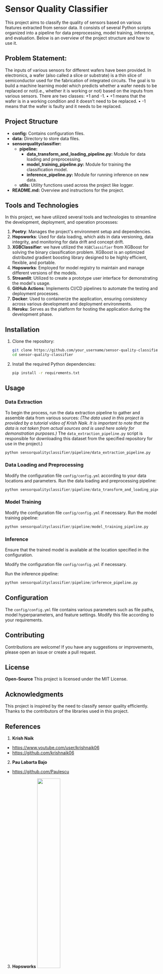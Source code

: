 # Sensor Quality Classifier

This project aims to classify the quality of sensors based on various features extracted from sensor data. It consists of several Python scripts organized into a pipeline for data preprocessing, model training, inference, and evaluation. Below is an overview of the project structure and how to use it.

## Problem Statement:  
The inputs of various sensors for different wafers have been provided. In electronics, a wafer (also called a slice or substrate) is a thin slice of semiconductor used for the fabrication of integrated circuits. The goal is to build a machine learning model which predicts whether a wafer needs to be replaced or not(i.e., whether it is working or not) based on the inputs from various sensors. There are two classes: +1 and -1. 
•	+1 means that the wafer is in a working condition and it doesn’t need to be replaced.
•	-1 means that the wafer is faulty and it needs to be replaced. 


## Project Structure

- **config:** Contains configuration files.
- **data:** Directory to store data files.
- **sensorqualityclassifier:**
  - **pipeline:**
    - **data_transform_and_loading_pipeline.py:** Module for data loading and preprocessing.
    - **model_training_pipeline.py:** Module for training the classification model.
    - **inference_pipeline.py:** Module for running inference on new data.
  - **utils:** Utility functions used across the project like logger.
- **README.md:** Overview and instructions for the project.

## Tools and Technologies

In this project, we have utilized several tools and technologies to streamline the development, deployment, and operation processes:

1. **Poetry**: Manages the project's environment setup and dependencies.
2. **Hopsworks**: Used for data loading, which aids in data versioning, data integrity, and monitoring for data drift and concept drift.
3. **XGBClassifier**: we have utilized the `XGBClassifier` from XGBoost for solving the binary classification problem. XGBoost is an optimized distributed gradient boosting library designed to be highly efficient, flexible, and portable.
4. **Hopsworks**: Employed for model registry to maintain and manage different versions of the models.
5. **Streamlit**: Utilized to create a prototype user interface for demonstrating the model's usage.
6. **GitHub Actions**: Implements CI/CD pipelines to automate the testing and deployment processes.
7. **Docker**: Used to containerize the application, ensuring consistency across various development and deployment environments.
8. **Heroku**: Serves as the platform for hosting the application during the development phase.

## Installation

1. Clone the repository:
   ```bash
   git clone https://github.com/your_username/sensor-quality-classifier.git
   cd sensor-quality-classifier
   ```

2. Install the required Python dependencies:
    ```bash 
    pip install -r requirements.txt
    ```


## Usage

### Data Extraction

To begin the process, run the data extraction pipeline to gather and assemble data from various sources:
*(The data used in this project is provided by a tutorial video of Krish Naik. It is important to note that the data is not taken from actual sources and is used here solely for demonstration purposes.)* 
The `data_extraction_pipeline.py` script is responsible for downloading this dataset from the specified repository for use in the project.)

```bash
python sensorqualityclassifier/pipeline/data_extraction_pipeline.py
```

### Data Loading and Preprocessing

Modify the configuration file `config/config.yml` according to your data locations and parameters.
Run the data loading and preprocessing pipeline:
```python
python sensorqualityclassifier/pipeline/data_transform_and_loading_pipeline.py
```
### Model Training

Modify the configuration file `config/config.yml` if necessary.
Run the model training pipeline:
```python
python sensorqualityclassifier/pipeline/model_training_pipeline.py
```

### Inference

Ensure that the trained model is available at the location specified in the configuration.

Modify the configuration file `config/config.yml` if necessary.

Run the inference pipeline:

```python
python sensorqualityclassifier/pipeline/inference_pipeline.py
```

## Configuration

The `config/config.yml` file contains various parameters such as file paths, model hyperparameters, and feature settings. Modify this file according to your requirements.

## Contributing

Contributions are welcome! If you have any suggestions or improvements, please open an issue or create a pull request.

## License
**Open-Source**
This project is licensed under the MIT License.

## Acknowledgments

This project is inspired by the need to classify sensor quality efficiently. Thanks to the contributors of the libraries used in this project.

## References
1. **Krish Naik**
- https://www.youtube.com/user/krishnaik06 
- https://github.com/krishnaik06

2. **Pau Labarta Bajo**
- https://github.com/Paulescu

3. **Hopsworks**  <img src="https://uploads-ssl.webflow.com/5f6353590bb01cacbcecfbac/6202a13e7cafec5553703f6b_logo.svg" width="40%" >

- https://docs.hopsworks.ai/machine-learning-api/3.7/generated/model-serving/model_serving_api/

- https://colab.research.google.com/github/logicalclocks/hopsworks-tutorials/blob/master/quickstart.ipynb#scrollTo=DH1vdELNF0Uw

## Contact
For any questions or inquiries, please contact krunalss@outlook.com